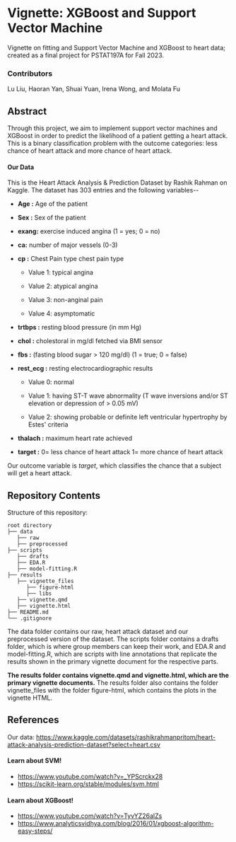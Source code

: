 # Vignette: XGBoost and Support Vector Machine

Vignette on fitting and Support Vector Machine and XGBoost to heart data; created as a final project for PSTAT197A for Fall 2023.

### Contributors

Lu Liu, Haoran Yan, Shuai Yuan, Irena Wong, and Molata Fu

## Abstract

Through this project, we aim to implement support vector machines and XGBoost in order to predict the likelihood of a patient getting a heart attack. This is a binary classification problem with the outcome categories: less chance of heart attack and more chance of heart attack.

#### Our Data

This is the Heart Attack Analysis & Prediction Dataset by Rashik Rahman on Kaggle. The dataset has 303 entries and the following variables--

-   **Age :** Age of the patient

-   **Sex :** Sex of the patient

-   **exang:** exercise induced angina (1 = yes; 0 = no)

-   **ca:** number of major vessels (0-3)

-   **cp :** Chest Pain type chest pain type

    -   Value 1: typical angina

    -   Value 2: atypical angina

    -   Value 3: non-anginal pain

    -   Value 4: asymptomatic

-   **trtbps :** resting blood pressure (in mm Hg)

-   **chol :** cholestoral in mg/dl fetched via BMI sensor

-   **fbs :** (fasting blood sugar \> 120 mg/dl) (1 = true; 0 = false)

-   **rest_ecg :** resting electrocardiographic results

    -   Value 0: normal

    -   Value 1: having ST-T wave abnormality (T wave inversions and/or ST elevation or depression of \> 0.05 mV)

    -   Value 2: showing probable or definite left ventricular hypertrophy by Estes' criteria

-   **thalach :** maximum heart rate achieved

-   **target :** 0= less chance of heart attack 1= more chance of heart attack

Our outcome variable is *target*, which classifies the chance that a subject will get a heart attack.

## Repository Contents

Structure of this repository:

```         
root directory
├── data
   ├── raw
   ├── preprocessed
├── scripts
   ├── drafts
   ├── EDA.R
   ├── model-fitting.R
├── results
   ├── vignette_files
      ├── figure-html
      ├── libs
   ├── vignette.qmd
   ├── vignette.html
├── README.md 
└── .gitignore
```

The data folder contains our raw, heart attack dataset and our preprocessed version of the dataset. The scripts folder contains a drafts folder, which is where group members can keep their work, and EDA.R and model-fitting.R, which are scripts with line annotations that replicate the results shown in the primary vignette document for the respective parts.

**The results folder contains vignette.qmd and vignette.html, which are the primary vignette documents.** The results folder also contains the folder vignette_files with the folder figure-html, which contains the plots in the vignette HTML.

## References

Our data: <https://www.kaggle.com/datasets/rashikrahmanpritom/heart-attack-analysis-prediction-dataset?select=heart.csv>

#### Learn about SVM!

-   <https://www.youtube.com/watch?v=_YPScrckx28>
-   <https://scikit-learn.org/stable/modules/svm.html>

#### Learn about XGBoost!

-   <https://www.youtube.com/watch?v=TyvYZ26alZs>
-   <https://www.analyticsvidhya.com/blog/2016/01/xgboost-algorithm-easy-steps/>
